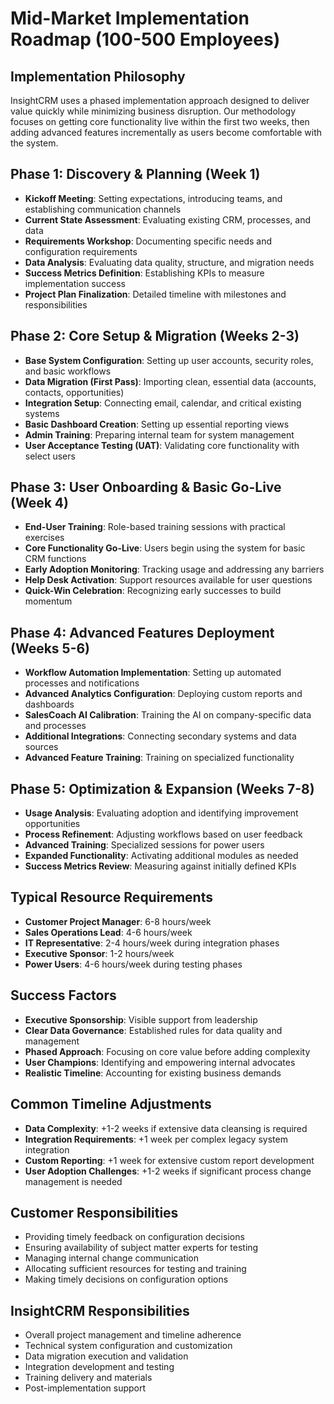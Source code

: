 # Mid-Market Implementation Roadmap (100-500 Employees)

## Implementation Philosophy
InsightCRM uses a phased implementation approach designed to deliver value quickly while minimizing business disruption. Our methodology focuses on getting core functionality live within the first two weeks, then adding advanced features incrementally as users become comfortable with the system.

## Phase 1: Discovery & Planning (Week 1)
- **Kickoff Meeting**: Setting expectations, introducing teams, and establishing communication channels
- **Current State Assessment**: Evaluating existing CRM, processes, and data
- **Requirements Workshop**: Documenting specific needs and configuration requirements
- **Data Analysis**: Evaluating data quality, structure, and migration needs
- **Success Metrics Definition**: Establishing KPIs to measure implementation success
- **Project Plan Finalization**: Detailed timeline with milestones and responsibilities

## Phase 2: Core Setup & Migration (Weeks 2-3)
- **Base System Configuration**: Setting up user accounts, security roles, and basic workflows
- **Data Migration (First Pass)**: Importing clean, essential data (accounts, contacts, opportunities)
- **Integration Setup**: Connecting email, calendar, and critical existing systems
- **Basic Dashboard Creation**: Setting up essential reporting views
- **Admin Training**: Preparing internal team for system management
- **User Acceptance Testing (UAT)**: Validating core functionality with select users

## Phase 3: User Onboarding & Basic Go-Live (Week 4)
- **End-User Training**: Role-based training sessions with practical exercises
- **Core Functionality Go-Live**: Users begin using the system for basic CRM functions
- **Early Adoption Monitoring**: Tracking usage and addressing any barriers
- **Help Desk Activation**: Support resources available for user questions
- **Quick-Win Celebration**: Recognizing early successes to build momentum

## Phase 4: Advanced Features Deployment (Weeks 5-6)
- **Workflow Automation Implementation**: Setting up automated processes and notifications
- **Advanced Analytics Configuration**: Deploying custom reports and dashboards
- **SalesCoach AI Calibration**: Training the AI on company-specific data and processes
- **Additional Integrations**: Connecting secondary systems and data sources
- **Advanced Feature Training**: Training on specialized functionality

## Phase 5: Optimization & Expansion (Weeks 7-8)
- **Usage Analysis**: Evaluating adoption and identifying improvement opportunities
- **Process Refinement**: Adjusting workflows based on user feedback
- **Advanced Training**: Specialized sessions for power users
- **Expanded Functionality**: Activating additional modules as needed
- **Success Metrics Review**: Measuring against initially defined KPIs

## Typical Resource Requirements
- **Customer Project Manager**: 6-8 hours/week
- **Sales Operations Lead**: 4-6 hours/week
- **IT Representative**: 2-4 hours/week during integration phases
- **Executive Sponsor**: 1-2 hours/week
- **Power Users**: 4-6 hours/week during testing phases

## Success Factors
- **Executive Sponsorship**: Visible support from leadership
- **Clear Data Governance**: Established rules for data quality and management
- **Phased Approach**: Focusing on core value before adding complexity
- **User Champions**: Identifying and empowering internal advocates
- **Realistic Timeline**: Accounting for existing business demands

## Common Timeline Adjustments
- **Data Complexity**: +1-2 weeks if extensive data cleansing is required
- **Integration Requirements**: +1 week per complex legacy system integration
- **Custom Reporting**: +1 week for extensive custom report development
- **User Adoption Challenges**: +1-2 weeks if significant process change management is needed

## Customer Responsibilities
- Providing timely feedback on configuration decisions
- Ensuring availability of subject matter experts for testing
- Managing internal change communication
- Allocating sufficient resources for testing and training
- Making timely decisions on configuration options

## InsightCRM Responsibilities
- Overall project management and timeline adherence
- Technical system configuration and customization
- Data migration execution and validation
- Integration development and testing
- Training delivery and materials
- Post-implementation support
